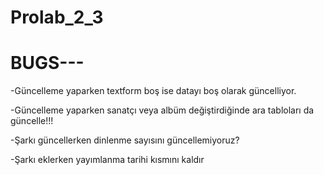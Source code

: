 # Prolab_2_3

# BUGS---

-Güncelleme yaparken textform boş ise datayı boş olarak güncelliyor.

-Güncelleme yaparken sanatçı veya albüm değiştirdiğinde ara tabloları da güncelle!!!

-Şarkı güncellerken dinlenme sayısını güncellemiyoruz?

-Şarkı eklerken yayımlanma tarihi kısmını kaldır

